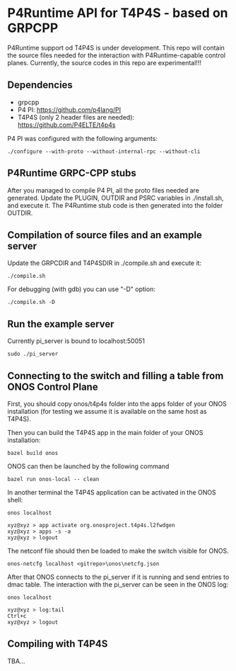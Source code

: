 # P4Runtime API for T4P4S - based on GRPCPP

P4Runtime support od T4P4S is under development. This repo will contain the source files needed for the interaction with P4Runtime-capable control planes. Currently, the source codes in this repo are experimental!!!

## Dependencies

* grpcpp
* P4 PI: https://github.com/p4lang/PI
* T4P4S (only 2 header files are needed): https://github.com/P4ELTE/t4p4s

P4 PI was configured with the following arguments:
```
./configure --with-proto --without-internal-rpc --without-cli
```

## P4Runtime GRPC-CPP stubs
After you managed to compile P4 PI, all the proto files needed are generated.
Update the PLUGIN, OUTDIR and PSRC variables in  ./install.sh, and execute it. The P4Runtime stub code is then generated into the folder OUTDIR.

## Compilation of source files and an example server
Update the GRPCDIR and T4P4SDIR in ./compile.sh and execute it:
```
./compile.sh
```

For debugging (with gdb) you can use "-D" option:
```
./compile.sh -D
```
## Run the example server
Currently pi_server is bound to localhost:50051
```
sudo ./pi_server
```

## Connecting to the switch and filling a table from ONOS Control Plane
First, you should copy onos/t4p4s folder into the apps folder of your ONOS installation (for testing we assume it is available on the same host as T4P4S).

Then you can build the T4P4S app in the main folder of your ONOS installation:
```
bazel build onos
```

ONOS can then be launched by the following command
```
bazel run onos-local -- clean
```

In another terminal the T4P4S application can be activated in the ONOS shell:
```
onos localhost

xyz@xyz > app activate org.onosproject.t4p4s.l2fwdgen
xyz@xyz > apps -s -a
xyz@xyz > logout
```

The netconf file should then be loaded to make the switch visible for ONOS.
```
onos-netcfg localhost <gitrepo>\onos\netcfg.json
```

After that ONOS connects to the pi_server if it is running and send entries to dmac table.
The interaction with the pi_server can be seen in the ONOS log:
```
onos localhost

xyz@xyz > log:tail
Ctrl+c
xyz@xyz > logout
```

## Compiling with T4P4S
TBA...



